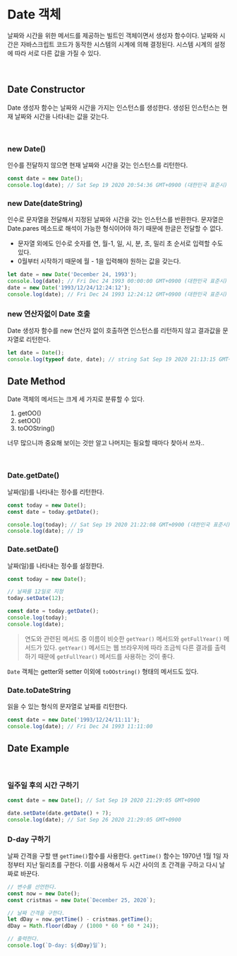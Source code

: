 # Date 객체
날짜와 시간을 위한 메서드를 제공하는 빌트인 객체이면서 생성자 함수이다. 날짜와 시간은 자바스크립트 코드가 동작한 시스템의 시계에 의해 결정된다. 시스템 시계의 설정에 따라 서로 다른 값을 가질 수 있다.

<br />

## Date Constructor
Date 생성자 함수는 날짜와 시간을 가지는 인스턴스를 생성한다. 생성된 인스턴스는 현재 날짜와 시간을 나타내는 값을 갖는다.

<br />

### new Date()
인수를 전달하지 않으면 현재 날짜와 시간을 갖는 인스턴스를 리턴한다.
```jsx
const date = new Date();
console.log(date); // Sat Sep 19 2020 20:54:36 GMT+0900 (대한민국 표준시)
```

### new Date(dateString)
인수로 문자열을 전달해서 지정된 날짜와 시간을 갖는 인스턴스를 반환한다. 문자열은 Date.pares 메소드로 해석이 가능한 형식이어야 하기 때문에 한글은 전달할 수 없다.
- 문자열 외에도 인수로 숫자를 연, 월-1, 일, 시, 분, 초, 밀리 초 순서로 입력할 수도 있다.
- 0월부터 시작하기 때문에 월 - 1을 입력해야 원하는 값을 갖는다.
```jsx
let date = new Date('December 24, 1993');
console.log(date); // Fri Dec 24 1993 00:00:00 GMT+0900 (대한민국 표준시)
date = new Date('1993/12/24/12:24:12');
console.log(date); // Fri Dec 24 1993 12:24:12 GMT+0900 (대한민국 표준시)
```

### new 연산자없이 Date 호출
Date 생성자 함수를 new 연산자 없이 호출하면 인스턴스를 리턴하지 않고 결과값을 문자열로 리턴한다.
```jsx
let date = Date();
console.log(typeof date, date); // string Sat Sep 19 2020 21:13:15 GMT+0900 (대한민국 표준시)
```

## Date Method
Date 객체의 메서드는 크게 세 가지로 분류할 수 있다.
1. getOO()
2. setOO()
3. toOOString()

너무 많으니까 중요해 보이는 것만 알고 나머지는 필요할 때마다 찾아서 쓰자..

<br />

### Date.getDate()
날짜(일)를 나타내는 정수를 리턴한다.

```jsx
const today = new Date();
const date = today.getDate();

console.log(today); // Sat Sep 19 2020 21:22:08 GMT+0900 (대한민국 표준시)
console.log(date); // 19
```

### Date.setDate()
날짜(일)를 나타내는 정수를 설정한다.

```jsx
const today = new Date();

// 날짜를 12일로 지정
today.setDate(12);

const date = today.getDate();
console.log(today);
console.log(date);
```

> 연도와 관련된 메서드 중 이름이 비슷한 `getYear()` 메서드와 `getFullYear()` 메서드가 있다. `getYear()` 메서드는 웹 브라우저에 따라 조금씩 다른 결과를 출력하기 때문에 `getFullYear()` 메서드를 사용하는 것이 좋다.

`Date` 객체는 getter와 setter 이외에 `toOOstring()` 형태의 메서드도 있다.

### Date.toDateString
읽을 수 있는 형식의 문자열로 날짜를 리턴한다.
```jsx
const date = new Date('1993/12/24/11:11');
console.log(date); // Fri Dec 24 1993 11:11:00
```


## Date Example

<br />

### 일주일 후의 시간 구하기
```jsx
const date = new Date(); // Sat Sep 19 2020 21:29:05 GMT+0900

date.setDate(date.getDate() + 7);
console.log(date); // Sat Sep 26 2020 21:29:05 GMT+0900
```

### D-day 구하기
날짜 간격을 구할 땐 `getTime()`함수를 사용한다. `getTime()` 함수는 1970년 1월 1일 자정부터 지난 밀리초를 구한다. 이를 사용해서 두 시간 사이의 초 간격을 구하고 다시 날짜로 바꾼다.
```jsx
// 변수를 선언한다.
const now = new Date();
const cristmas = new Date(`December 25, 2020`);

// 날짜 간격을 구한다.
let dDay = now.getTime() - cristmas.getTime();
dDay = Math.floor(dDay / (1000 * 60 * 60 * 24));

// 출력한다.
console.log(`D-day: ${dDay}일`);
```